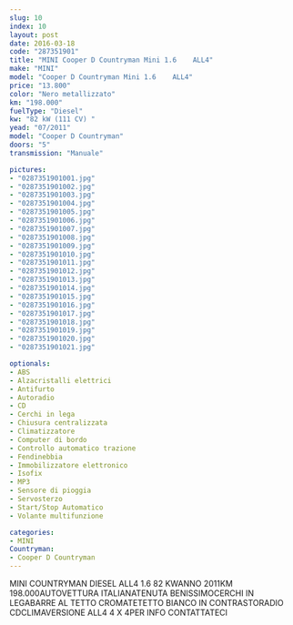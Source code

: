 ```yaml
---
slug: 10
index: 10
layout: post
date: 2016-03-18
code: "287351901"
title: "MINI Cooper D Countryman Mini 1.6    ALL4"
make: "MINI"
model: "Cooper D Countryman Mini 1.6    ALL4"
price: "13.800"
color: "Nero metallizzato"
km: "198.000"
fuelType: "Diesel"
kw: "82 kW (111 CV) "
yead: "07/2011"
model: "Cooper D Countryman"
doors: "5"
transmission: "Manuale"

pictures:
- "0287351901001.jpg"
- "0287351901002.jpg"
- "0287351901003.jpg"
- "0287351901004.jpg"
- "0287351901005.jpg"
- "0287351901006.jpg"
- "0287351901007.jpg"
- "0287351901008.jpg"
- "0287351901009.jpg"
- "0287351901010.jpg"
- "0287351901011.jpg"
- "0287351901012.jpg"
- "0287351901013.jpg"
- "0287351901014.jpg"
- "0287351901015.jpg"
- "0287351901016.jpg"
- "0287351901017.jpg"
- "0287351901018.jpg"
- "0287351901019.jpg"
- "0287351901020.jpg"
- "0287351901021.jpg"

optionals:
- ABS
- Alzacristalli elettrici
- Antifurto
- Autoradio
- CD
- Cerchi in lega
- Chiusura centralizzata
- Climatizzatore
- Computer di bordo
- Controllo automatico trazione
- Fendinebbia
- Immobilizzatore elettronico
- Isofix
- MP3
- Sensore di pioggia
- Servosterzo
- Start/Stop Automatico
- Volante multifunzione

categories:
- MINI
Countryman:
- Cooper D Countryman
---
```

MINI COUNTRYMAN DIESEL ALL4 1.6 82 KWANNO 2011KM 198.000AUTOVETTURA ITALIANATENUTA BENISSIMOCERCHI IN LEGABARRE AL TETTO CROMATETETTO BIANCO IN CONTRASTORADIO CDCLIMAVERSIONE ALL4 4 X 4PER INFO CONTATTATECI